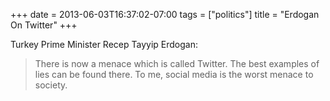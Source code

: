 +++
date = 2013-06-03T16:37:02-07:00
tags = ["politics"]
title = "Erdogan On Twitter"
+++

Turkey Prime Minister Recep Tayyip Erdogan:

>There is now a menace which is called Twitter. The best examples of lies can be found there. To me, social media is the worst menace to society.
